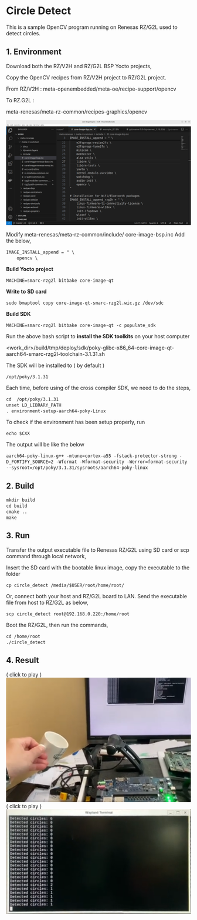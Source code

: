 # Circle Detect

This is a sample OpenCV program running on Renesas RZ/G2L used to detect circles. 

## 1. Environment

Download both the RZ/V2H and RZ/G2L BSP Yocto projects, 
 
Copy the OpenCV recipes from RZ/V2H project to RZ/G2L project. 

From RZ/V2H : meta-openembedded/meta-oe/recipe-support/opencv

To RZ.G2L : 

meta-renesas/meta-rz-common/recipes-graphics/opencv

![](images/ImageInstallAppend.png?raw=true)

Modify meta-renesas/meta-rz-common/include/
core-image-bsp.inc 
Add the below, 
```
IMAGE_INSTALL_append = " \
    opencv \
```


**Build Yocto project**

```
MACHINE=smarc-rzg2l bitbake core-image-qt
```

**Write to SD card**

```
sudo bmaptool copy core-image-qt-smarc-rzg2l.wic.gz /dev/sdc
```

**Build SDK**

```
MACHINE=smarc-rzg2l bitbake core-image-qt -c populate_sdk
```

Run the above bash script to **install the SDK toolkits** on your host computer

<work_dir>/build/tmp/deploy/sdk/poky-glibc-x86_64-core-image-qt-aarch64-smarc-rzg2l-toolchain-3.1.31.sh

The SDK will be installed to ( by default ) 

```
/opt/poky/3.1.31
```

Each time, before using of the cross compiler SDK, we need to 
do the steps,

```
cd  /opt/poky/3.1.31
unset LD_LIBRARY_PATH
. environment-setup-aarch64-poky-Linux
```

To check if the environment has been setup properly, run
```
echo $CXX
```
The output will be like the below
```
aarch64-poky-linux-g++ -mtune=cortex-a55 -fstack-protector-strong -D_FORTIFY_SOURCE=2 -Wformat -Wformat-security -Werror=format-security --sysroot=/opt/poky/3.1.31/sysroots/aarch64-poky-linux

```

## 2. Build

```
mkdir build
cd build
cmake ..
make 
```

## 3. Run

Transfer the output executable file to Renesas RZ/G2L using SD card or scp command through local network,

Insert the SD card with the bootable linux image, copy the executable to the folder

```
cp circle_detect /media/$USER/root/home/root/
```

Or, connect both your host and RZ/G2L board to LAN. 
Send the executable file from host to RZ/G2L as below,  

```
scp circle_detect root@192.168.0.220:/home/root
```

Boot the RZ/G2L, then run the commands, 

```
cd /home/root
./circle_detect
```
## 4. Result 

( click to play )
[![](images/circle_detect01.png)](https://youtu.be/UsFkTGlTTKw)
( click to play )
[![](images/circle_detect02.png)](https://youtu.be/iUK23yD4CAY)
